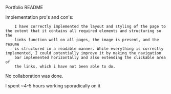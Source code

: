 Portfolio README

Implementation pro's and con's:

        I have correctly implemented the layout and styling of the page to the extent that it contains all required elements and structuring so the 
        links function well on all pages, the image is present, and the resume
        is structured in a readable manner. While everything is correctly implemented, I could potentially improve it by making the navigation 
        bar implemented horizontally and also extending the clickable area of
        the links, which i have not been able to do.

No collaboration was done.

I spent ~4-5 hours working sporadically on it

